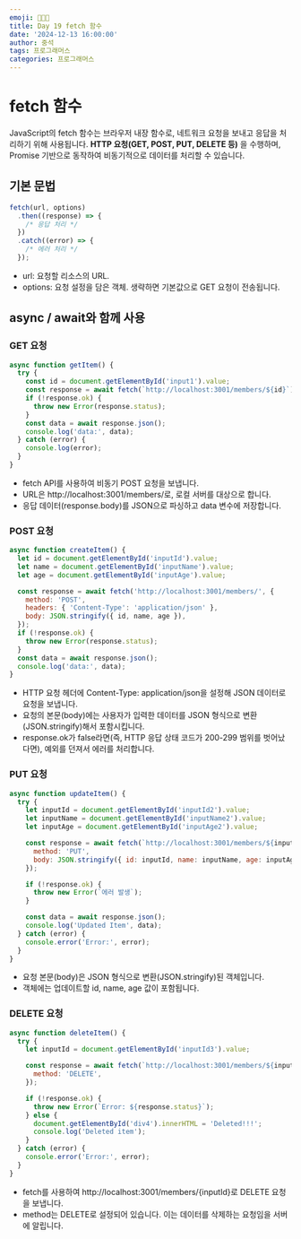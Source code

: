```yaml
---
emoji: 👨🏻‍💻
title: Day 19 fetch 함수
date: '2024-12-13 16:00:00'
author: 중석
tags: 프로그래머스
categories: 프로그래머스
---
```


# fetch 함수

JavaScript의 fetch 함수는 브라우저 내장 함수로, 네트워크 요청을 보내고 응답을 처리하기 위해 사용됩니다. **HTTP 요청(GET, POST, PUT, DELETE 등)** 을 수행하며, Promise 기반으로 동작하여 비동기적으로 데이터를 처리할 수 있습니다.

## 기본 문법

```js
fetch(url, options)
  .then((response) => {
    /* 응답 처리 */
  })
  .catch((error) => {
    /* 에러 처리 */
  });
```

- url: 요청할 리소스의 URL.
- options: 요청 설정을 담은 객체. 생략하면 기본값으로 GET 요청이 전송됩니다.

## async / await와 함께 사용

### GET 요청

```js
async function getItem() {
  try {
    const id = document.getElementById('input1').value;
    const response = await fetch(`http://localhost:3001/members/${id}`);
    if (!response.ok) {
      throw new Error(response.status);
    }
    const data = await response.json();
    console.log('data:', data);
  } catch (error) {
    console.log(error);
  }
}
```

- fetch API를 사용하여 비동기 POST 요청을 보냅니다.
- URL은 http://localhost:3001/members/로, 로컬 서버를 대상으로 합니다.
- 응답 데이터(response.body)를 JSON으로 파싱하고 data 변수에 저장합니다.

### POST 요청

```js
async function createItem() {
  let id = document.getElementById('inputId').value;
  let name = document.getElementById('inputName').value;
  let age = document.getElementById('inputAge').value;

  const response = await fetch('http://localhost:3001/members/', {
    method: 'POST',
    headers: { 'Content-Type': 'application/json' },
    body: JSON.stringify({ id, name, age }),
  });
  if (!response.ok) {
    throw new Error(response.status);
  }
  const data = await response.json();
  console.log('data:', data);
}
```

- HTTP 요청 헤더에 Content-Type: application/json을 설정해 JSON 데이터로 요청을 보냅니다.
- 요청의 본문(body)에는 사용자가 입력한 데이터를 JSON 형식으로 변환(JSON.stringify)해서 포함시킵니다.
- response.ok가 false라면(즉, HTTP 응답 상태 코드가 200-299 범위를 벗어났다면), 예외를 던져서 에러를 처리합니다.

### PUT 요청

```js
async function updateItem() {
  try {
    let inputId = document.getElementById('inputId2').value;
    let inputName = document.getElementById('inputName2').value;
    let inputAge = document.getElementById('inputAge2').value;

    const response = await fetch(`http://localhost:3001/members/${inputId}`, {
      method: 'PUT',
      body: JSON.stringify({ id: inputId, name: inputName, age: inputAge }),
    });

    if (!response.ok) {
      throw new Error(`에러 발생`);
    }

    const data = await response.json();
    console.log('Updated Item', data);
  } catch (error) {
    console.error('Error:', error);
  }
}
```

- 요청 본문(body)은 JSON 형식으로 변환(JSON.stringify)된 객체입니다.
- 객체에는 업데이트할 id, name, age 값이 포함됩니다.

### DELETE 요청

```js
async function deleteItem() {
  try {
    let inputId = document.getElementById('inputId3').value;

    const response = await fetch(`http://localhost:3001/members/${inputId}`, {
      method: 'DELETE',
    });

    if (!response.ok) {
      throw new Error(`Error: ${response.status}`);
    } else {
      document.getElementById('div4').innerHTML = 'Deleted!!!';
      console.log('Deleted item');
    }
  } catch (error) {
    console.error('Error:', error);
  }
}
```

- fetch를 사용하여 http://localhost:3001/members/{inputId}로 DELETE 요청을 보냅니다.
- method는 DELETE로 설정되어 있습니다. 이는 데이터를 삭제하는 요청임을 서버에 알립니다.

```toc

```
